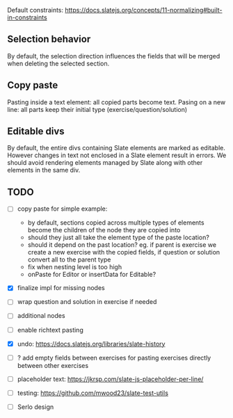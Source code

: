 Default constraints: https://docs.slatejs.org/concepts/11-normalizing#built-in-constraints
## Selection behavior
By default, the selection direction influences the fields that will be merged when deleting the selected section.
## Copy paste
Pasting inside a text element: all copied parts become text.
Pasing on a new line: all parts keep their initial type (exercise/question/solution)

## Editable divs
By default, the entire divs containing Slate elements are marked as editable. However changes in text not enclosed in a Slate element result in errors. We should avoid rendering elements managed by Slate along with other elements in the same div.

## TODO
- [ ] copy paste for simple example:
    - by default, sections copied across multiple types of elements become the children of the node they are copied into
    - should they just all take the element type of the paste location?
    - should it depend on the past location? eg. if parent is exercise we create a new exercise with the copied fields, if question or solution convert all to the parent type
    - fix when nesting level is too high
    - onPaste for Editor or insertData for Editable?

- [x] finalize impl for missing nodes
- [ ] wrap question and solution in exercise if needed
- [ ] additional nodes
- [ ] enable richtext pasting
- [x] undo: https://docs.slatejs.org/libraries/slate-history
- [ ] ? add empty fields between exercises for pasting exercises directly between other exercises

- [ ] placeholder text: https://jkrsp.com/slate-js-placeholder-per-line/

- [ ] testing: https://github.com/mwood23/slate-test-utils
- [ ] Serlo design
